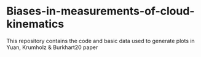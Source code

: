 # Biases-in-measurements-of-cloud-kinematics
This repository contains the code and basic data used to generate plots in Yuan, Krumholz &amp; Burkhart20 paper
